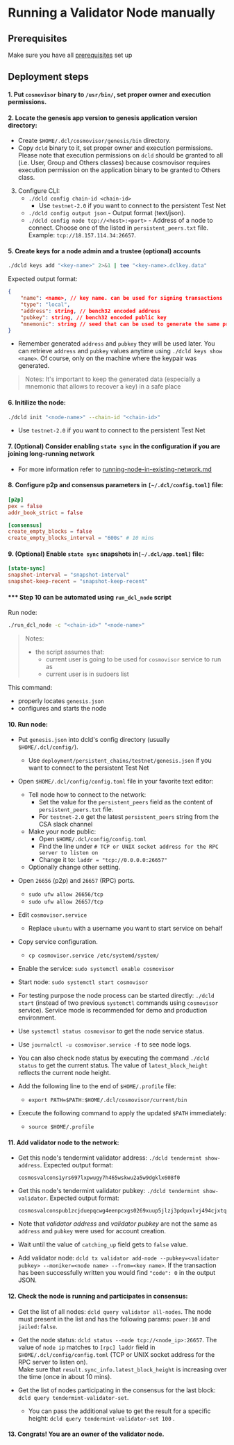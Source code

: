 # Running a Validator Node manually

## Prerequisites
Make sure you have all [prerequisites](./prerequisites.md) set up
## Deployment steps

#### 1. Put `cosmovisor` binary to `/usr/bin/`, set proper owner and execution permissions.

#### 2. Locate the genesis app version to genesis application version directory:
- Create `$HOME/.dcl/cosmovisor/genesis/bin` directory.
- Copy `dcld` binary to it, set proper owner and execution permissions.
    Please note that execution permissions on `dcld` should be granted to all (i.e. User, Group and Others classes)
    because cosmovisor requires execution permission on the application binary to be granted to Others class.

3. Configure CLI:
    - `./dcld config chain-id <chain-id>`
      - Use `testnet-2.0` if you want to connect to the persistent Test Net
    - `./dcld config output json` - Output format (text/json).
    - `./dcld config node tcp://<host>:<port>` - Address of a node to connect.
    Choose one of the listed in `persistent_peers.txt` file.
    Example: `tcp://18.157.114.34:26657`.

#### 5. Create keys for a node admin and a trustee (optional) accounts

```bash
./dcld keys add "<key-name>" 2>&1 | tee "<key-name>.dclkey.data"
```
Expected output format:

```json
{
    "name": <name>, // key name. can be used for signing transactions
    "type": "local",
    "address": string, // bench32 encoded address
    "pubkey": string, // bench32 encoded public key
    "mnemonic": string // seed that can be used to generate the same private/public key pair
}
```
- Remember generated `address` and `pubkey` they will be used later.
You can retrieve `address` and `pubkey` values anytime using `./dcld keys show <name>`.
Of course, only on the machine where the keypair was generated.

> Notes: It's important to keep the generated data (especially a mnemonic that allows to recover a key) in a safe place

#### 6. Initilize the node:

```bash
./dcld init "<node-name>" --chain-id "<chain-id>"
```
- Use `testnet-2.0` if you want to connect to the persistent Test Net

#### 7. (Optional) Consider enabling `state sync` in the configuration if you are joining long-running network
- For more information refer to [running-node-in-existing-network.md](../advanced/running-node-in-existing-network.md)

#### 8. Configure p2p and consensus parameters in `[~/.dcl/config.toml]` file:
  ```toml
  [p2p]
  pex = false
  addr_book_strict = false

  [consensus]
  create_empty_blocks = false
  create_empty_blocks_interval = "600s" # 10 mins
  ```

#### 9. (Optional) Enable `state sync` snapshots in`[~/.dcl/app.toml]` file:

  ```toml
  [state-sync]
  snapshot-interval = "snapshot-interval"
  snapshot-keep-recent = "snapshot-keep-recent"
  ```

#### *** Step 10 can be automated using `run_dcl_node` script
Run node:

```bash
./run_dcl_node -c "<chain-id>" "<node-name>"
```

> Notes:
>
> * the script assumes that:
>   * current user is going to be used for `cosmovisor` service to run as
>   * current user is in sudoers list

This command:

* properly locates `genesis.json`
* configures and starts the node

#### 10. Run node:
- Put `genesis.json` into dcld's config directory (usually `$HOME/.dcl/config/`).
    - Use `deployment/persistent_chains/testnet/genesis.json` if you want to connect to the persistent Test Net
- Open `$HOME/.dcl/config/config.toml` file in your favorite text editor:
    - Tell node how to connect to the network:
        - Set the value for the `persistent_peers` field as the content of `persistent_peers.txt` file.
        - For `testnet-2.0` get the latest `persistent_peers` string from the CSA slack channel
    - Make your node public:
        - Open `$HOME/.dcl/config/config.toml`
        - Find the line under `# TCP or UNIX socket address for the RPC server to listen on`
        - Change it to: `laddr = "tcp://0.0.0.0:26657"`
    - Optionally change other setting.
- Open `26656` (p2p) and `26657` (RPC) ports.
    - `sudo ufw allow 26656/tcp`
    - `sudo ufw allow 26657/tcp`
- Edit `cosmovisor.service`
    - Replace `ubuntu` with a username you want to start service on behalf
- Copy service configuration.
    - `cp cosmovisor.service /etc/systemd/system/`
- Enable the service: `sudo systemctl enable cosmovisor`
- Start node: `sudo systemctl start cosmovisor`
- For testing purpose the node process can be started directly: `./dcld start` (instead of two previous `systemctl` commands using `cosmovisor` service).
Service mode is recommended for demo and production environment.

- Use `systemctl status cosmovisor` to get the node service status.
- Use `journalctl -u cosmovisor.service -f` to see node logs.
- You can also check node status by executing the command `./dcld status` to get the current status.
    The value of `latest_block_height` reflects the current node height.

- Add the following line to the end of `$HOME/.profile` file:
    - `export PATH=$PATH:$HOME/.dcl/cosmovisor/current/bin`
- Execute the following command to apply the updated `$PATH` immediately:
    - `source $HOME/.profile`

#### 11. Add validator node to the network:
- Get this node's tendermint validator address: `./dcld tendermint show-address`.
    Expected output format:

    ```text
    cosmosvalcons1yrs697lxpwugy7h465wskwu2a5w9dgklx608f0
    ```

- Get this node's tendermint validator pubkey: `./dcld tendermint show-validator`.
    Expected output format:

    ```text
    cosmosvalconspub1zcjduepqcwg4eenpcxgs0269xuup5jlzj3pdquxlvj494cjxtqtcathsq7esfrsapa
    ```

- Note that *validator address* and *validator pubkey* are not the same as `address` and `pubkey` were used for account creation.

- Wait until the value of `catching_up` field gets to `false` value.

- Add validator node: `dcld tx validator add-node --pubkey=<validator pubkey> --moniker=<node name> --from=<key name>`.
If the transaction has been successfully written you would find `"code": 0` in the output JSON.

#### 12. Check the node is running and participates in consensus:
- Get the list of all nodes: `dcld query validator all-nodes`.
The node must present in the list and has the following params: `power:10` and `jailed:false`.

- Get the node status: `dcld status --node tcp://<node_ip>:26657`.
The value of `node ip` matches to `[rpc] laddr` field in `$HOME/.dcl/config/config.toml`
(TCP or UNIX socket address for the RPC server to listen on).  
Make sure that `result.sync_info.latest_block_height` is increasing over the time (once in about 10 mins).

- Get the list of nodes participating in the consensus for the last block: `dcld query tendermint-validator-set`.
    - You can pass the additional value to get the result for a specific height: `dcld query tendermint-validator-set 100`  .

#### 13. Congrats! You are an owner of the validator node.